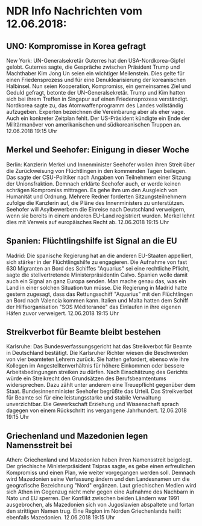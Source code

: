 # NDR Info Nachrichten vom 12.06.2018:


## UNO: Kompromisse in Korea gefragt
New York:	UN-Generalsekretär Guterres hat den USA-Nordkorea-Gipfel gelobt. Guterres sagte, die Gespräche zwischen Präsident Trump und Machthaber Kim Jong Un seien ein wichtiger Meilenstein. Dies gelte für einen Friedensprozess und für eine Denuklearisierung der koreanischen Halbinsel. Nun seien Kooperation, Kompromiss, ein gemeinsames Ziel und Geduld gefragt, betonte der UN-Generalsekretär. Trump und Kim hatten sich bei ihrem Treffen in Singapur auf einen Friedensprozess verständigt. Nordkorea sagte zu, das Atomwaffenprogramm des Landes vollständig aufzugeben. Experten bezeichnen die Vereinbarung aber als eher vage. Auch ein konkreter Zeitplan fehlt. Der US-Präsident kündigte ein Ende der Militärmanöver von amerikanischen und südkoreanischen Truppen an. 12.06.2018 19:15 Uhr 

## Merkel und Seehofer: Einigung in dieser Woche
Berlin: Kanzlerin Merkel und Innenminister Seehofer wollen ihren Streit über die Zurückweisung von Flüchtlingen in den kommenden Tagen beilegen. Das sagte der CSU-Politiker nach Angaben von Teilnehmern einer Sitzung der Unionsfraktion. Demnach erklärte Seehofer auch, er werde keinen schrägen Kompromiss mittragen. Es gehe ihm um den Ausgleich von Humanität und Ordnung. Mehrere Redner forderten Sitzungsteilnehmern zufolge die Kanzlerin auf, die Pläne des Innenministers zu unterstützen. Seehofer will Asylbewerbern die Einreise nach Deutschland verweigern, wenn sie bereits in einem anderen EU-Land registriert wurden. Merkel lehnt dies mit Verweis auf europäisches Recht ab. 12.06.2018 19:15 Uhr 

## Spanien: Flüchtlingshilfe ist Signal an die EU
Madrid: Die spanische Regierung hat an die anderen EU-Staaten appelliert, sich stärker in der Flüchtlingshilfe zu engagieren. Die Aufnahme von fast 630 Migranten an Bord des Schiffes "Aquarius" sei eine rechtliche Pflicht, sagte die stellvertretende Ministerpräsidentin Calvo. Spanien wolle damit auch ein Signal an ganz Europa senden. Man mache genau das, was ein Land in einer solchen Situation tun müsse. Die Regierung in Madrid hatte gestern zugesagt, dass das Rettungsschiff "Aquarius" mit den Flüchtlingen an Bord nach Valencia kommen kann. Italien und Malta hatten dem Schiff der Hilfsorganisation "SOS Méditeranée" das Einlaufen in ihre eigenen Häfen zuvor verweigert. 12.06.2018 19:15 Uhr 

## Streikverbot für Beamte bleibt bestehen
Karlsruhe: Das Bundesverfassungsgericht hat das Streikverbot für Beamte in Deutschland bestätigt. Die Karlsruher Richter wiesen die Beschwerden von vier beamteten Lehrern zurück. Sie hatten gefordert, ebenso wie ihre Kollegen im Angestelltenverhältnis für höhere Einkommen oder bessere Arbeitsbedingungen streiken zu dürfen. Nach Einschätzung des Gerichts würde ein Streikrecht den Grundsätzen des Berufsbeamtentums widersprechen. Dazu zählt unter anderem eine Treuepflicht gegenüber dem Staat. Bundesinnenminister Seehofer begrüßte das Urteil. Das Streikverbot für Beamte sei für eine leistungsstarke und stabile Verwaltung unverzichtbar. Die Gewerkschaft Erziehung und Wissenschaft sprach dagegen von einem Rückschritt ins vergangene Jahrhundert. 12.06.2018 19:15 Uhr 

## Griechenland und Mazedonien legen Namensstreit bei
Athen: Griechenland und Mazedonien haben ihren Namensstreit beigelegt. Der griechische Ministerpräsident Tsipras sagte, es gebe einen erfreulichen Kompromiss und einen Plan, wie weiter vorgegangen werden soll. Demnach wird Mazedonien seine Verfassung ändern und den Landesnamen um die geografische Bezeichnung "Nord" ergänzen. Laut griechischen Medien wird sich Athen im Gegenzug nicht mehr gegen eine Aufnahme des Nachbarn in Nato und EU sperren. Der Konflikt zwischen beiden Ländern war 1991 ausgebrochen, als Mazedonien sich von Jugoslawien abspaltete und fortan den strittigen Namen trug. Eine Region im Norden Griechenlands heißt ebenfalls Mazedonien. 12.06.2018 19:15 Uhr 
